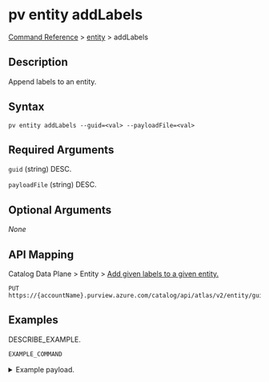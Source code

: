 # pv entity addLabels
[Command Reference](../../../README.md#command-reference) > [entity](./main.md) > addLabels

## Description
Append labels to an entity.

## Syntax
```
pv entity addLabels --guid=<val> --payloadFile=<val>
```

## Required Arguments
`guid` (string)
DESC.

`payloadFile` (string)
DESC.

## Optional Arguments
*None*

## API Mapping
Catalog Data Plane > Entity > [Add given labels to a given entity.](https://docs.microsoft.com/en-us/rest/api/purview/catalogdataplane/entity/add-label)
```
PUT https://{accountName}.purview.azure.com/catalog/api/atlas/v2/entity/guid/{guid}/labels
```

## Examples
DESCRIBE_EXAMPLE.
```powershell
EXAMPLE_COMMAND
```
<details><summary>Example payload.</summary>
<p>

```json
PASTE_JSON_HERE
```
</p>
</details>